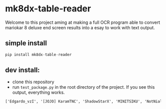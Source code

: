 # mk8dx-table-reader
Welcome to this project aming at making a full OCR program able to convert mariokar 8 deluxe end screen results into a esay to work with text output.

## simple install
```python
pip install mk8dx-table-reader
```

## dev install:
- clone this repository
- run `test_package.py` in the root directory of the project.
If you see this output, everything works.
```txt
['Edgardo_vzI', '[JOJO] KaramTNC', 'ShadowStarX', 'MINITSIKU', 'NotNiall', 'Juul-Poms', 'ShadowDeckX', 'bigtiddyGOTHgf :333', 'Yapz cars', 'targeted8dx'] ['12', '2', '7', '8', '3', '5', '4', '10', '6', '1']
```

